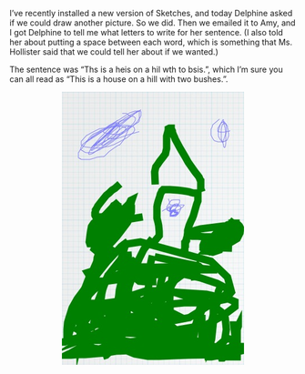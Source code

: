 <!--
.. title: More pictures.
.. date: 2008-06-12 22:40:39
.. author: Blake Winton
.. tags: delphine, pictures, images, itouch
-->

I’ve recently installed a new version of Sketches, and today Delphine
asked if we could draw another picture.  So we did.  Then we emailed
it to Amy, and I got Delphine to tell me what letters to write for her
sentence.  (I also told her about putting a space between each word,
which is something that Ms. Hollister said that we could tell her
about if we wanted.)

The sentence was “Ths is a heis on a hil wth to bsis.”, which I’m sure
you can all read as “This is a house on a hill with two bushes.”.

<p align="center"><img src="/images/delphine/2008-06-12/Sketches.jpg"
/><br clear="all"/></p>

